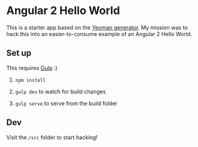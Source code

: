 # Angular 2 Hello World

This is a starter app based on the [Yeoman generator](https://github.com/swirlycheetah/generator-angular2/blob/master/README.md). My mission was to hack this into an easier-to-consume example of an Angular 2 Hello World.

## Set up
This requires [Gulp](http://gulpjs.com/) :)

1. `npm install`

2. `gulp dev` to watch for build changes

3. `gulp serve` to serve from the build folder

## Dev
Visit the `/src` folder to start hacking!
